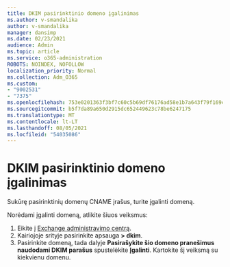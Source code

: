 ```yaml
---
title: DKIM pasirinktinio domeno įgalinimas
ms.author: v-smandalika
author: v-smandalika
manager: dansimp
ms.date: 02/23/2021
audience: Admin
ms.topic: article
ms.service: o365-administration
ROBOTS: NOINDEX, NOFOLLOW
localization_priority: Normal
ms.collection: Adm_O365
ms.custom:
- "9002531"
- "7375"
ms.openlocfilehash: 753e0201363f3bf7c60c5b69df76176ad58e1b7a643f79f169c71af20b0a35d9
ms.sourcegitcommit: b5f7da89a650d2915dc652449623c78be6247175
ms.translationtype: MT
ms.contentlocale: lt-LT
ms.lasthandoff: 08/05/2021
ms.locfileid: "54035086"
---
```

# <a name="enable-the-custom-domain-for-dkim"></a>DKIM pasirinktinio domeno įgalinimas

Sukūrę pasirinktinių domenų CNAME įrašus, turite įgalinti domeną.

Norėdami įgalinti domeną, atlikite šiuos veiksmus:

1. Eikite į [Exchange administravimo centrą](https://outlook.office365.com/ecp/).
2. Kairiojoje srityje pasirinkite apsauga **> dkim**.
3. Pasirinkite domeną, tada dalyje **Pasirašykite šio domeno pranešimus naudodami DKIM parašus** spustelėkite **Įgalinti**. Kartokite šį veiksmą su kiekvienu domenu.

